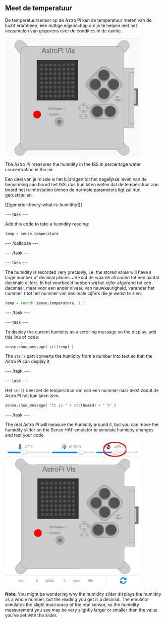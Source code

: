 ## Meet de temperatuur

De temperatuursensor op de Astro Pi kan de temperatuur meten van de lucht eromheen, een nuttige eigenschap om je te helpen met het verzamelen van gegevens over de condities in de ruimte.

![Boodschap over de temperatuur](images/degrees-message.gif)

The Astro Pi measures the humidity in the ISS in percentage water concentration in the air.

Een deel van je missie is het bijdragen tot het dagelijkse leven van de bemanning aan boord het ISS, dus hun laten weten dat de temperatuur aan boord het ruimtestation binnen de normale parameters ligt zal hun geruststellen.

[[[generic-theory-what-is-humidity]]]

\--- task \---

Add this code to take a humidity reading:

```python
temp = sense.temperature
```

\--- /collapse \---

\--- /task \---

\--- task \---

The humidity is recorded very precisely, i.e. the stored value will have a large number of decimal places. Je kunt de waarde afronden tot een aantal decimale cijfers. In het voorbeeld hebben wij het cijfer afgerond tot een decimaal, maar voor een ander niveau van nauwkeurigheid, verander het nummer `1` tot het nummer van decimale cijfers die je wenst te zien.

```python
temp = round( sense.temperature, 1 )
```

\--- /task \---

\--- task \---

To display the current humidity as a scrolling message on the display, add this line of code:

```python
sense.show_message( str(temp) )
```

The `str()` part converts the humidity from a number into text so that the Astro Pi can display it.

\--- /task \---

\--- task \---

Het `str()` deel zet de temperatuur om van een nummer naar tekst zodat de Astro Pi het kan laten zien.

```python
sense.show_message( "It is " + str(humid) + " %" )
```

\--- /task \---

The real Astro Pi will measure the humidity around it, but you can move the humidity slider on the Sense HAT emulator to simulate humidity changes and test your code.

![Humidity slider](images/humidity-slider.png)

**Note:** You might be wondering why the humidity slider displays the humidity as a whole number, but the reading you get is a decimal. The emulator simulates the slight inaccuracy of the real sensor, so the humidity measurement you see may be very slightly larger or smaller than the value you've set with the slider.